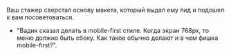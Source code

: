 Ваш стажер сверстал основу макета, который выдал ему лид и подошел к вам посоветоваться.

- "Вадик сказал делать в mobile-first стиле. Когда экран 768px, то меню должно быть сбоку. Как такое обычно делают и в чем фишка mobile-first?".
